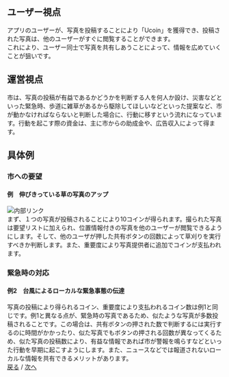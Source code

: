 ## ユーザー視点
アプリのユーザーが、写真を投稿することにより「Ucoin」を獲得でき、投稿された写真は、他のユーザーがすぐに閲覧することができます。  
これにより、ユーザー同士で写真を共有しあうことによって、情報を広めていくことが狙いです。
## 運営視点
市は、写真の投稿が有益であるかどうかを判断する人を何人か設け、災害などといった緊急時、歩道に雑草があるから駆除してほしいなどといった提案など、市が動かなければならないと判断した場合に、行動に移すという流れになっています。行動を起こす際の資金は、主に市からの助成金や、広告収入によって得ます。  
## 具体例  
### 市への要望  
#### 例　伸びきっている草の写真のアップ  
![内部リンク](/Uapps/zassou.jpg)  
まず、１つの写真が投稿されることにより10コインが得られます。撮られた写真は要望リストに加えられ、位置情報付きの写真を他のユーザーが閲覧できるようにします。そして、他のユーザが押した共有ボタンの回数によって草刈りを実行すべきか判断します。また、重要度により写真提供者に追加でコインが支払われます。
### 緊急時の対応
#### 例2　台風によるローカルな緊急事態の伝達
写真の投稿により得られるコイン、重要度により支払われるコイン数は例1と同じです。例1と異なる点が、緊急時の写真であるため、似たような写真が多数投稿されることです。この場合は、共有ボタンの押された数で判断するには実行するのに時間がかかったり、似た写真でもボタンの押される回数が異なってくるため、似た写真の投稿数により、有益な情報であれば市が警報を鳴らすなどといった行動を早期に起こすようにします。また、ニュースなどでは報道されないローカルな情報を共有できるメリットがあります。  
[戻る](https://rf215048.github.io/Uapps/page1) / [次へ](https://rf215048.github.io/Uapps/page3)
